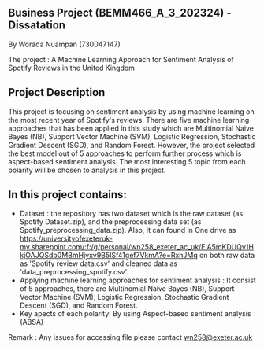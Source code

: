 ## Business Project (BEMM466_A_3_202324) - Dissatation
By Worada Nuampan (730047147)

The project : A Machine Learning Approach for Sentiment Analysis of Spotify Reviews in the United Kingdom 

## Project Description
This project is focusing on sentiment analysis by using machine learning on the most recent year of Spotify's reviews. 
There are five machine learning approaches that has been applied in this study which are Multinomial Naive Bayes (NB), Support Vector Machine (SVM), Logistic Regression, Stochastic Gradient Descent (SGD), and Random Forest. However, the project selected the best model out of 5 approaches to perform further process which is aspect-based sentiment analysis. The most interesting 5 topic from each polarity will be chosen to analysis in this project. 

## In this project contains:
- Dataset : the repository has two dataset which is the raw dataset (as Spotify Dataset.zip), and the preprocessing data set (as Spotify_preprocessing_data.zip). Also, It can found in One drive as https://universityofexeteruk-my.sharepoint.com/:f:/g/personal/wn258_exeter_ac_uk/EiA5mKDUQv1HkjOAJQSdb0MBmHjyxv9B5ISf41gef7VkmA?e=RxnJMq on both raw data as 'Spotify review data.csv' and cleaned data as 'data_preprocessing_spotify.csv'.
- Applying machine learning approaches for sentiment analysis : It consist of 5 approaches, there are Multinomial Naive Bayes (NB), Support Vector Machine (SVM), Logistic Regression, Stochastic Gradient Descent (SGD), and Random Forest.
- Key apects of each polarity: By using Aspect-based sentiment analysis (ABSA)

Remark : Any issues for accessing file please contact wn258@exeter.ac.uk
